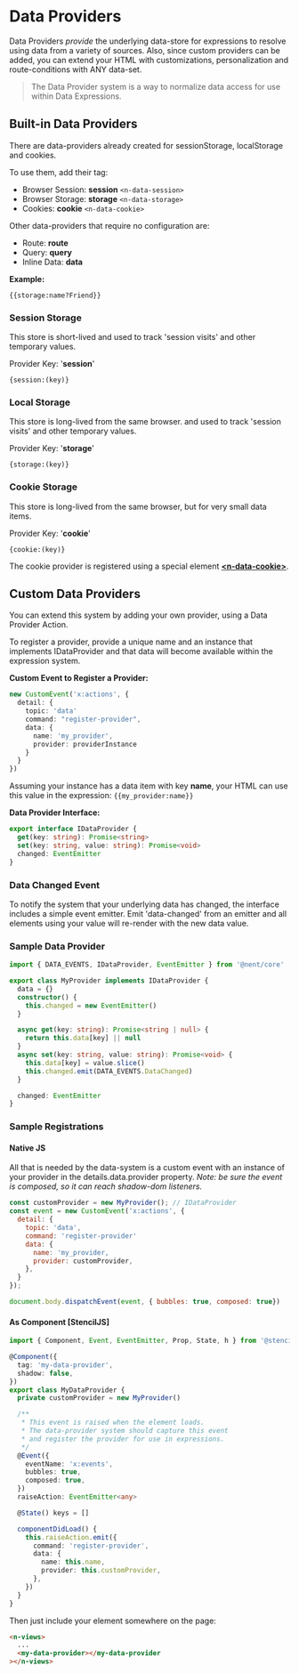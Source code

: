 # Data Providers

Data Providers _provide_ the underlying data-store for expressions to resolve using data from a variety of sources. Also, since custom providers can be added, you can extend your HTML with customizations, personalization and route-conditions with ANY data-set.

> The Data Provider system is a way to normalize data access for use within Data Expressions.

## Built-in Data Providers

There are data-providers already created for sessionStorage, localStorage and cookies.

To use them, add their tag:

* Browser Session: **session** `<n-data-session>`
* Browser Storage: **storage** `<n-data-storage>`
* Cookies: **cookie** `<n-data-cookie>`

Other data-providers that require no configuration are:

* Route: **route**
* Query: **query**
* Inline Data: **data**

**Example:**

  `{{storage:name?Friend}}`

### Session Storage

This store is short-lived and used to track 'session visits' and other temporary values.

Provider Key: '**session**'

`{session:(key)}`

### Local Storage

This store is long-lived from the same browser. and used to track 'session visits' and other temporary values.

Provider Key: '**storage**'

`{storage:(key)}`

### Cookie Storage

This store is long-lived from the same browser, but for very small data items.

Provider Key: '**cookie**'

`{cookie:(key)}`

The cookie provider is registered using a special element **[\<n-data-cookie\>](/components/n-data-cookie)**.

## Custom Data Providers

You can extend this system by adding your own provider, using a Data Provider Action.

To register a provider, provide a unique name and an instance that implements IDataProvider and that data will become available within the expression system.

**Custom Event to Register a Provider:**

```typescript
new CustomEvent('x:actions', {
  detail: {
    topic: 'data'
    command: "register-provider",
    data: {
      name: 'my_provider',
      provider: providerInstance
    }
  }
})
```

Assuming your instance has a data item with key **name**, your HTML can use this value in the expression: `{{my_provider:name}}`

**Data Provider Interface:**

```typescript
export interface IDataProvider {
  get(key: string): Promise<string>
  set(key: string, value: string): Promise<void>
  changed: EventEmitter
}
```

### Data Changed Event

To notify the system that your underlying data has changed, the interface includes a simple event emitter. Emit 'data-changed' from an emitter and all elements using your value will re-render with the new data value.

### Sample Data Provider

```typescript
import { DATA_EVENTS, IDataProvider, EventEmitter } from '@nent/core'

export class MyProvider implements IDataProvider {
  data = {}
  constructor() {
    this.changed = new EventEmitter()
  }

  async get(key: string): Promise<string | null> {
    return this.data[key] || null
  }
  async set(key: string, value: string): Promise<void> {
    this.data[key] = value.slice()
    this.changed.emit(DATA_EVENTS.DataChanged)
  }

  changed: EventEmitter
}
```

### Sample Registrations

#### Native JS

All that is needed by the data-system is a custom event with an instance of your provider in the details.data.provider property. _Note: be sure the event is composed, so it can reach shadow-dom listeners._

```javascript
const customProvider = new MyProvider(); // IDataProvider
const event = new CustomEvent('x:actions', {
  detail: {
    topic: 'data',
    command: 'register-provider'
    data: {
      name: 'my_provider,
      provider: customProvider,
    },
  }
});

document.body.dispatchEvent(event, { bubbles: true, composed: true})

```

#### As Component [StencilJS]

```typescript
import { Component, Event, EventEmitter, Prop, State, h } from '@stencil/core'

@Component({
  tag: 'my-data-provider',
  shadow: false,
})
export class MyDataProvider {
  private customProvider = new MyProvider()

  /**
   * This event is raised when the element loads.
   * The data-provider system should capture this event
   * and register the provider for use in expressions.
   */
  @Event({
    eventName: 'x:events',
    bubbles: true,
    composed: true,
  })
  raiseAction: EventEmitter<any>

  @State() keys = []

  componentDidLoad() {
    this.raiseAction.emit({
      command: 'register-provider',
      data: {
        name: this.name,
        provider: this.customProvider,
      },
    })
  }
}
```

Then just include your element somewhere on the page:

```html
<n-views>
  ...
  <my-data-provider></my-data-provider
></n-views>
```
